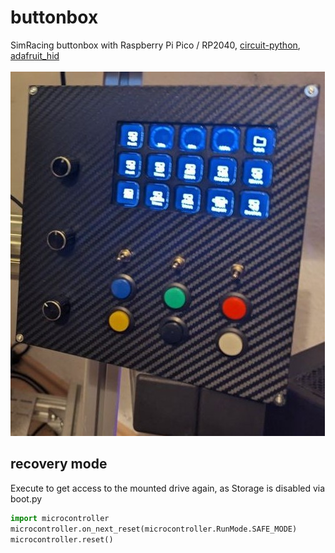 # buttonbox
SimRacing buttonbox with Raspberry Pi Pico / RP2040, [circuit-python](https://circuitpython.org/board/raspberry_pi_pico), [adafruit_hid](https://circuitpython.org/libraries)<br><br>
![buttonbox](https://raw.githubusercontent.com/hmiefert/buttonbox/6171ab1391504d43c9cc06a5e86e17c3a5892e63/img/buttonbox.jpg?raw=true)


## recovery mode
Execute to get access to the mounted drive again, as Storage is disabled via boot.py
```python
import microcontroller
microcontroller.on_next_reset(microcontroller.RunMode.SAFE_MODE)
microcontroller.reset()
```
